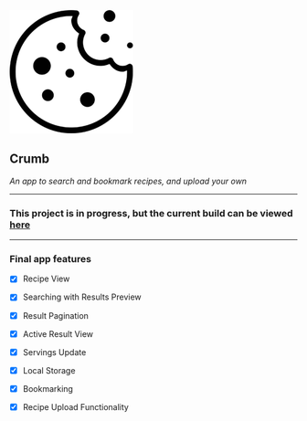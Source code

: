![Crumb logo](/src/img/cookie.png)
## Crumb
*An app to search and bookmark recipes, and upload your own*

***
### This project is in progress, but the current build can be viewed [here](https://crumb-app.netlify.app/)
***
### Final app features

- [x] Recipe View
- [x] Searching with Results Preview
- [x] Result Pagination
- [x] Active Result View
- [x] Servings Update
- [x] Local Storage
- [x] Bookmarking
- [x] Recipe Upload Functionality



